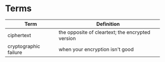 # Terms

Term | Definition
-- | -
ciphertext | the opposite of cleartext; the encrypted version
cryptographic failure | when your encryption isn't good 